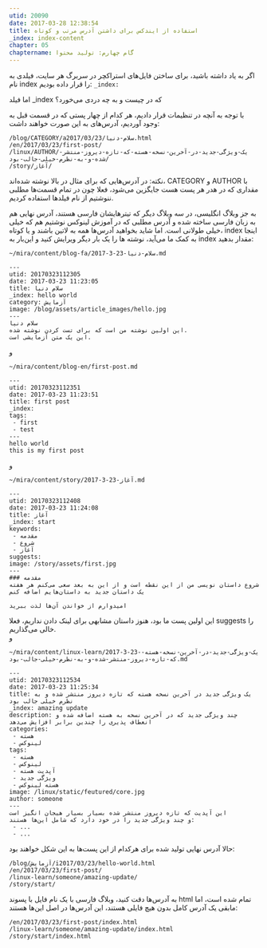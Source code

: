 ```yaml
---
utid: 20090
date: 2017-03-28 12:38:54
title: استفاده از ایندکس برای داشتن آدرس مرتب و کوتاه
_index: index-content
chapter: 05
chaptername: گام چهارم: تولید محتوا
---
```

اگر به یاد داشته باشید، برای ساختن فایل‌های استراکچر در سربرگ هر سایت، فیلدی به نام index را قرار داده بودیم:
`_index:`

اما فیلد _index که در چیست و به چه دردی می‌خورد؟

با توجه به آنچه در تنظیمات قرار دادیم، هر کدام از چهار پستی که در قسمت قبل به وجود آوردیم، آدرس‌های به این صورت خواهند داشت:

	/blog/CATEGORY/a2017/03/23/سلام-دنیا.html
	/en/2017/03/23/first-post/
	/linux/AUTHOR/یک-ویژگی-جدید-در-آخرین-نسخه-هسته-که-تازه-دیروز-منتشر-شده-و-به-نظرم-خیلی-جالب-بود/
	/story/آغاز/

نکته: در آدرس‌هایی که برای مثال در بالا نوشته شده‌اند، CATEGORY و AUTHOR با مقداری که در هدر هر پست هست جایگزین می‌شود، فعلا چون در تمام قسمت‌ها مطلبی ننوشتیم از نام فیلدها استفاده کردیم.

به جز وبلاگ انگلیسی، در سه وبلاگ دیگر که تیترهایشان فارسی هستند، آدرس نهایی هم به زبان فارسی ساخته شده و آدرس مطلبی که در آموزش لینوکس نوشتیم هم که خیلی خیلی طولانی است. اما شاید بخواهید آدرس‌ها همه به لاتین باشند و یا کوتاه، index اینجا به کمک ما می‌آید، نوشته ها را یک بار دیگر ویرایش کنید و این‌بار به index مقدار بدهید:

`~/mira/content/blog-fa/2017-3-23-سلام-دنیا.md`

	---
	utid: 20170323112305
	date: 2017-03-23 11:23:05
	title: سلام دنیا
	_index: hello world
	category: آزمایش
	image: /blog/assets/article_images/hello.jpg
	---
	سلام دنیا  
	این اولین نوشته من است که برای تست کردن نوشته شده.  
	این یک متن آزمایشی است.

و

`~/mira/content/blog-en/first-post.md`

	---
	utid: 20170323112351
	date: 2017-03-23 11:23:51
	title: first post
	_index:
	tags:
	 - first
	 - test
	---
	hello world  
	this is my first post  

و

`~/mira/content/story/2017-3-23-آغاز.md`

	---
	utid: 20170323112408
	date: 2017-03-23 11:24:08
	title: آغاز
	_index: start
	keywords:
	 - مقدمه
	 - شروع
	 - آغاز
	suggests:
	image: /story/assets/first.jpg
	---
	### مقدمه
	شروع داستان نویسی من از این نقطه است و از این به بعد سعی می‌کنم هر هفته یک داستان جدید به داستان‌هایم اضافه کنم  
	 
	امیدوارم از خواندن آن‌ها لذت ببرید

این اولین پست ما بود، هنوز داستان مشابهی برای لینک دادن نداریم، فعلا suggests را خالی می‌گذاریم.  
و

`~/mira/content/linux-learn/2017-3-23-یک-ویژگی-جدید-در-آخرین-نسخه-هسته-که-تازه-دیروز-منتشر-شده-و-به-نظرم-خیلی-جالب-بود.md`

	---
	utid: 20170323112534
	date: 2017-03-23 11:25:34
	title: یک ویژگی جدید در آخرین نسخه هسته که تازه دیروز منتشر شده و به نظرم خیلی جالب بود
	_index: amazing update
	description: چند ویژگی جدید که در آخرین نسخه به هسته اضافه شده و انعطاف پذیری را چندین برابر افزایش می‌دهد
	categories: 
	 - هسته
	 - لینوکس
	tags:
	 - هسته
	 - لینوکس
	 - آپدیت هسته
	 - ویژگی جدید
	 - هسته لینوکس
	image: /linux/static/feutured/core.jpg
	author: someone
	---
	این آپدیت که تازه دیروز منتشر شده بسیار بسیار هیجان انگیز است  
	و چند ویژگی جدید را در خود دارد که شامل این‌ها هستند:
	 - ...
	 - ...


حالا آدرس نهایی تولید شده برای هرکدام از این پست‌ها به این شکل خواهند بود:

	/blog/آزمایش/i2017/03/23/hello-world.html
	/en/2017/03/23/first-post/
	/linux-learn/someone/amazing-update/
	/story/start/

به آدرس‌ها دقت کنید، وبلاگ فارسی با یک نام فایل با پسوند html تمام شده است، اما مابقی یک آدرس کامل بدون هیچ فایلی هستند، این آدرس‌ها در اصل این‌ها هستند:

	/en/2017/03/23/first-post/index.html
	/linux-learn/someone/amazing-update/index.html
	/story/start/index.html

